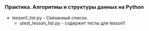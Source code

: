 ### Практика. Алгоритмы и структуры данных на Python
* lesson1_list.py - Связанный список.
    * utest_lesson_list.py - содержит тесты для lesson1
